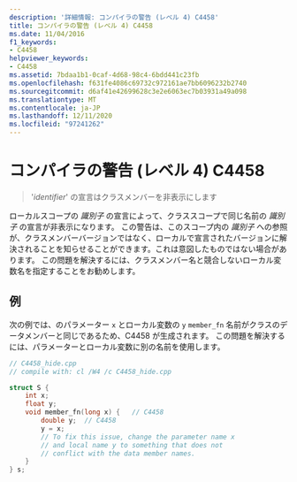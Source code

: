 ```yaml
---
description: '詳細情報: コンパイラの警告 (レベル 4) C4458'
title: コンパイラの警告 (レベル 4) C4458
ms.date: 11/04/2016
f1_keywords:
- C4458
helpviewer_keywords:
- C4458
ms.assetid: 7bdaa1b1-0caf-4d68-98c4-6bdd441c23fb
ms.openlocfilehash: f631fe4086c69732c972161ae7bb6096232b2740
ms.sourcegitcommit: d6af41e42699628c3e2e6063ec7b03931a49a098
ms.translationtype: MT
ms.contentlocale: ja-JP
ms.lasthandoff: 12/11/2020
ms.locfileid: "97241262"
---
```

# <a name="compiler-warning-level-4-c4458"></a>コンパイラの警告 (レベル 4) C4458

> '*identifier*' の宣言はクラスメンバーを非表示にします

ローカルスコープの *識別子* の宣言によって、クラススコープで同じ名前の *識別子* の宣言が非表示になります。 この警告は、このスコープ内の *識別子* への参照が、クラスメンバーバージョンではなく、ローカルで宣言されたバージョンに解決されることを知らせることができます。これは意図したものではない場合があります。 この問題を解決するには、クラスメンバー名と競合しないローカル変数名を指定することをお勧めします。

## <a name="example"></a>例

次の例では、のパラメーター `x` とローカル変数の `y` `member_fn` 名前がクラスのデータメンバーと同じであるため、C4458 が生成されます。 この問題を解決するには、パラメーターとローカル変数に別の名前を使用します。

```cpp
// C4458_hide.cpp
// compile with: cl /W4 /c C4458_hide.cpp

struct S {
    int x;
    float y;
    void member_fn(long x) {   // C4458
        double y;  // C4458
        y = x;
        // To fix this issue, change the parameter name x
        // and local name y to something that does not
        // conflict with the data member names.
    }
} s;
```
